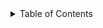 
<!-- TABLE OF CONTENTS -->
<details>
  <summary>Table of Contents</summary>
  <ol>
    <li>
      <a href="#about-the-project">.About The Project</a>
    </li>
    <li>
      <ul>
        <li><a href="#installation">Installation</a></li>
      </ul>
    </li>
    
<!-- ABOUT THE PROJECT -->
## About The Project

The goal of the project is to develop a dashboard for sales representatives. 
This dashboard provides information about the prediction of whether to grant or deny credit to a customer


### Installation

1. Get a free API Key at [(https://creditscorefrontend-uoknuhh42kpksddm93sy5p.streamlit.app/)
2. Clone the repo
   ```sh
   git clone https://github.com/Dragomir91/credit_score_front_end.git
   ```

<p align="right">(<a href="#readme-top">back to top/a>)</p>
